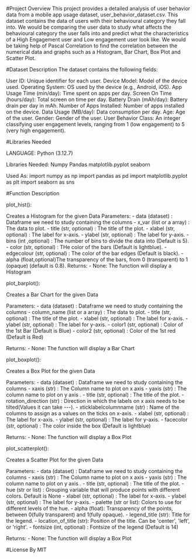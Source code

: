 #Project Overview
This project provides a detailed analysis of user behavior data from a mobile app usage dataset, user_behavior_dataset.csv.
This dataset contains the data of users with their behavioural category they fall into. We would be comparing the user data to study what affects the behavioural category the user falls into and predict what the characteristics of a High Engagement user and Low engagement user look like. We would be taking help of Pascal Correlation to find the correlation between the numerical data and graphs such as a Histogram, Bar Chart, Box Plot and Scatter Plot.

#Dataset Description
The dataset contains the following fields:

User ID: Unique identifier for each user.
Device Model: Model of the device used.
Operating System: OS used by the device (e.g., Android, iOS).
App Usage Time (min/day): Time spent on apps per day.
Screen On Time (hours/day): Total screen on time per day.
Battery Drain (mAh/day): Battery drain per day in mAh.
Number of Apps Installed: Number of apps installed on the device.
Data Usage (MB/day): Data consumption per day.
Age: Age of the user.
Gender: Gender of the user.
User Behavior Class: An integer classifying user engagement levels, ranging from 1 (low engagement) to 5 (very high engagement).

#Libraries Needed


LANGUAGE:
Python (3.12.7)

Libraries Needed:
Numpy
Pandas
matplotlib.pyplot
seaborn

Used As:
import numpy as np 
import pandas as pd 
import matplotlib.pyplot as plt
import seaborn as sns


#Function Description

plot_hist():

Creates a Histogram for the given Data 
Parameters:
    - data (dataset) : Dataframe we need to study containing the columns 
    - x_var (list or a array) : The data to plot.
    - title (str, optional) : The title of the plot.
    - xlabel (str, optional) : The label for x-axis.
    - ylabel (str, optional) : The label for y-axis.
    - bins (int ,optional) : The number of bins to divide the data into (Default is 5).
    - color (str, optional) : THe color of the bars (Default is lightblue).
    - edgecolour (str, optional) : The color of the bar edges (Default is black).
    - alpha (float,optional)The transparency of the bars, from 0 (transparent) to 1 (opaque) (default is 0.8).
Returns:
    - None: The function will display a Histogram

plot_barplot():

Creates a Bar Chart for the given Data 

Parameters:
    - data (dataset) : Dataframe we need to study containing the columns 
    - column_name (list or a array) : The data to plot.
    - title (str, optional) : The title of the plot.
    - xlabel (str, optional) : The label for x-axis.
    - ylabel (str, optional) : The label for y-axis.
    - color1 (str, optional) : Color of the 1st Bar (Default is Blue)
    - color2 (str, optional) : Color of the 1st red (Default is Red)

Returns:
    - None: The function will display a Bar Chart

plot_boxplot():

Creates a Box Plot for the given Data 

Parameters:
    - data (dataset) : Dataframe we need to study containing the columns 
    - xaxis (str) : The Column name to plot on x axis 
    - yaxis (str) : The column name to plot on y axis .
    - title (str, optional) : The title of the plot.
    - rotation_direction (str) : Direction in which the labels on x axis needs to be tilted(Values it can take ---).
    - xticklabelcolumnname (str) : Name of the columns to assign as a  values on the ticks on x-axis.
    - xlabel (str, optional) : The label for x-axis.
    - ylabel (str, optional) : The label for y-axis.
    - facecolor (str, optional) : The color inside the box (Default is lightblue)

Returns:
    - None: The function will display a Box Plot
    
plot_scatterplot():

Creates a Scatter Plot for the given Data 

Parameters:
    - data (dataset) : Dataframe we need to study containing the columns 
    - xaxis (str) : The Column name to plot on x axis 
    - yaxis (str) : The column name to plot on y axis .
    - title (str, optional) : The title of the plot.
    - hue (str or list) : Grouping variable that will produce points with different colors. Default is None
    - xlabel (str, optional) : The label for x-axis.
    - ylabel (str, optional) : The label for y-axis.
    - palette (str or list): Colors to use for different levels of the hue. 
    - alpha (float): Transparency of the points, between 0(fully transparent) and 1(fully opaque).
    - legend_title (str): Title for the legend.
    - location_of_title (str): Position of the title. Can be 'center', 'left', or 'right'.
    - fontsize (int, optional) : Fontsize of the legend (Default is 14)

Returns:
    - None: The function will display a Box Plot

#License By MIT
